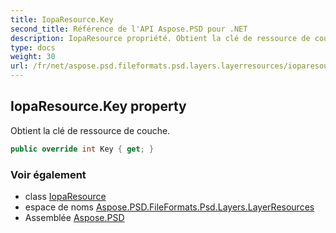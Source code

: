 ```yaml
---
title: IopaResource.Key
second_title: Référence de l'API Aspose.PSD pour .NET
description: IopaResource propriété. Obtient la clé de ressource de couche.
type: docs
weight: 30
url: /fr/net/aspose.psd.fileformats.psd.layers.layerresources/ioparesource/key/
---
```

## IopaResource.Key property

Obtient la clé de ressource de couche.

```csharp
public override int Key { get; }
```

### Voir également

* class [IopaResource](../)
* espace de noms [Aspose.PSD.FileFormats.Psd.Layers.LayerResources](../../ioparesource/)
* Assemblée [Aspose.PSD](../../../)


